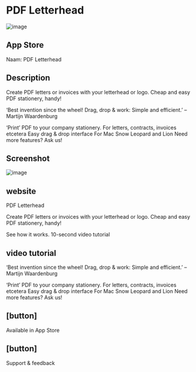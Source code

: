 PDF Letterhead
==============

![image](http://picdrop.t3lab.com/LGIkIh2q4L.png)

App Store
---------Naam: PDF LetterheadDescription
-----------Create PDF letters or invoices with your letterhead or logo. Cheap and easy PDF stationery, handy!‘Best invention since the wheel! Drag, drop & work: Simple and efficient.’ – Martijn Waardenburg ‘Print’ PDF to your company stationery.For letters, contracts, invoices etceteraEasy drag & drop interfaceFor Mac Snow Leopard and LionNeed more features? Ask us! Screenshot----------
![image](http://picdrop.t3lab.com/MTZaCz2Ui9.png)website-------PDF LetterheadCreate PDF letters or invoices with your letterhead or logo. Cheap and easy PDF stationery, handy!See how it works. 10-second video tutorialvideo tutorial
--------------‘Best invention since the wheel! Drag, drop & work: Simple and efficient.’ – Martijn Waardenburg ‘Print’ PDF to your company stationery.For letters, contracts, invoices etceteraEasy drag & drop interfaceFor Mac Snow Leopard and LionNeed more features? Ask us! [button]
--------Available in App Store[button]--------Support & feedback
